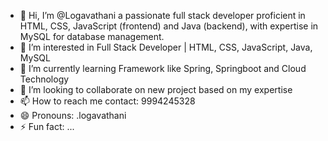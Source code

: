- 👋 Hi, I’m @Logavathani a passionate full stack developer proficient in HTML, CSS, JavaScript (frontend) and Java (backend), with expertise in MySQL for database management.
- 👀 I’m interested in Full Stack Developer | HTML, CSS, JavaScript, Java, MySQL
- 🌱 I’m currently learning Framework like Spring, Springboot and Cloud Technology
- 💞️ I’m looking to collaborate on new project based on my expertise
- 📫 How to reach me contact: 9994245328
- 😄 Pronouns: .logavathani
- ⚡ Fun fact: ...

<!---
Logavathani/Logavathani is a ✨ special ✨ repository because its `README.md` (this file) appears on your GitHub profile.
You can click the Preview link to take a look at your changes.
--->
